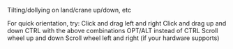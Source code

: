 
Tilting/dollying on land/crane up/down, etc

For quick orientation, try:
Click and drag left and right
Click and drag up and down
CTRL with the above combinations
OPT/ALT instead of CTRL
Scroll wheel up and down
Scroll wheel left and right (if your hardware supports)